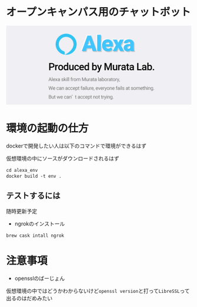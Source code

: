 # オープンキャンパス用のチャットボット

![test](./img/Github_card.jpg)

# 環境の起動の仕方

dockerで開発したい人は以下のコマンドで環境ができるはず

仮想環境の中にソースがダウンロードされるはず

```
cd alexa_env
docker build -t env .
```

## テストするには

随時更新予定


- ngrokのインストール

```
brew cask intall ngrok
```


# 注意事項

- opensslのばーじょん

仮想環境の中ではどうかわからないけど`openssl version`と打って`LibreSSL`って出るのはだめみたい
